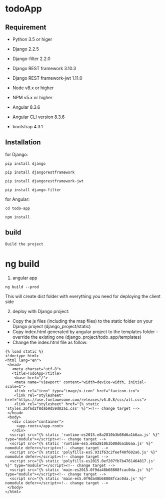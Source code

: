 # todoApp

## Requirement

- Python 3.5 or higer

- Django 2.2.5

- Django-filter 2.2.0

- Django REST framework 3.10.3

- Django REST framework-jwt 1.11.0

- Node v8.x or higher

- NPM v5.x or higher

- Angular 8.3.6

- Angular CLI version 8.3.6

- bootstrap 4.3.1

## Installation

for Django:

``pip install django``

``pip install djangorestframework``

``pip install djangorestframework-jwt``

``pip install django-filter``

for Angular:

``cd todo-app``

``npm install``

## build


    Build the project

# ng build

1. angular app 
	
``ng build --prod``

This will create dist folder with everything you need for deploying the client side

2. deploy with Django project:

- Copy the js files (including the map files) to the static folder on your Django project (django_project/static)
- Copy index.html generated by angular project to the templates folder – override the existing one (django_project/todo_app/templates)
- Change the index.html file as follow:

```
{% load static %}
<!doctype html>
<html lang="en">
 <head>
   <meta charset="utf-8">
   <title>TodoApp</title>
    <base href="/">
    <meta name="viewport" content="width=device-width, initial-scale=1">
    <link rel="icon" type="image/x-icon" href="favicon.ico">
    <link rel="stylesheet" href="https://use.fontawesome.com/releases/v5.0.8/css/all.css">
    <link rel="stylesheet" href="{% static 'styles.26f6d2f8dab9d59d02a1.css' %}"><!-- change target -->
 </head>
 <body>
   <div class="container">
     <app-root></app-root>
   </div>
  <script src="{% static 'runtime-es2015.e8a2810b3b08d6a1b6aa.js' %}" type="module"></script><!-- change target -->
  <script src="{% static 'runtime-es5.e8a2810b3b08d6a1b6aa.js' %}" nomodule defer></script><!-- change target -->
  <script src="{% static 'polyfills-es5.931f63c2feef40f602a6.js' %}" nomodule defer></script><!-- change target -->
  <script src="{% static 'polyfills-es2015.0ef207fb7b4761464817.js' %}" type="module"></script><!-- change target -->
  <script src="{% static 'main-es2015.0f9da48b68808fcac0da.js' %}" type="module"></script><!-- change target -->
  <script src="{% static 'main-es5.0f9da48b68808fcac0da.js' %}" nomodule defer></script><!-- change target -->
 </body>                                                   
</html>
```
